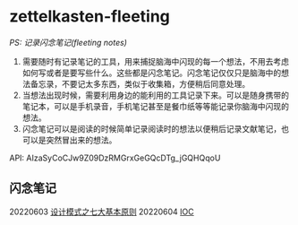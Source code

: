 # zettelkasten-fleeting
*PS: 记录闪念笔记(fleeting notes)*
1. 需要随时有记录笔记的工具，用来捕捉脑海中闪现的每一个想法，不用去考虑如何写或者是要写些什么。这些都是闪念笔记。闪念笔记仅仅只是脑海中的想法备忘录，不要记太多东西，类似于收集箱，方便稍后同意处理。
2. 当想法出现时候，需要利用身边的能利用的工具记录下来。可以是随身携带的笔记本，可以是手机录音，手机笔记甚至是餐巾纸等等能记录你脑海中闪现的想法。
3. 闪念笔记可以是阅读的时候简单记录阅读时的想法以便稍后记录文献笔记，也可以是突然冒出来的想法。

API: AIzaSyCoCJw9Z09DzRMGrxGeGQcDTg_jGQHQqoU

## 闪念笔记
20220603 [设计模式之七大基本原则](2022060301.note.md)
20220604 [IOC](2022060401.note.md)
